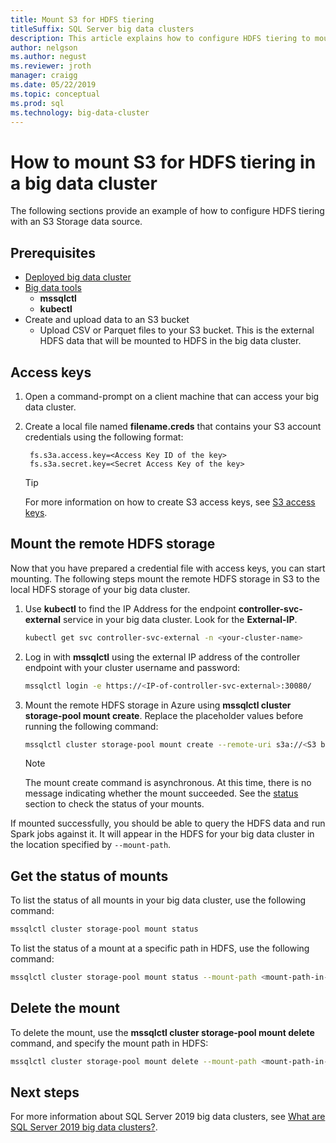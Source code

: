 ```yaml
---
title: Mount S3 for HDFS tiering
titleSuffix: SQL Server big data clusters
description: This article explains how to configure HDFS tiering to mount an external S3 file system into HDFS on a SQL Server 2019 big data cluster (preview).
author: nelgson
ms.author: negust
ms.reviewer: jroth
manager: craigg
ms.date: 05/22/2019
ms.topic: conceptual
ms.prod: sql
ms.technology: big-data-cluster
---
```


# How to mount S3 for HDFS tiering in a big data cluster

The following sections provide an example of how to configure HDFS tiering with an S3 Storage data source.

## Prerequisites

- [Deployed big data cluster](deployment-guidance.md)
- [Big data tools](deploy-big-data-tools.md)
  - **mssqlctl**
  - **kubectl**
- Create and upload data to an S3 bucket 
  - Upload CSV or Parquet files to your S3 bucket. This is the external HDFS data that will be mounted to HDFS in the big data cluster.

## Access keys

1. Open a command-prompt on a client machine that can access your big data cluster.

1. Create a local file named **filename.creds** that contains your S3 account credentials using the following format:

   ```text
    fs.s3a.access.key=<Access Key ID of the key>
    fs.s3a.secret.key=<Secret Access Key of the key>
   ```

   > [!TIP]
   > For more information on how to create S3 access keys, see [S3 access keys](https://docs.aws.amazon.com/general/latest/gr/aws-sec-cred-types.html#access-keys-and-secret-access-keys).

## <a id="mount"></a> Mount the remote HDFS storage

Now that you have prepared a credential file with access keys, you can start mounting. The following steps mount the remote HDFS storage in S3 to the local HDFS storage of your big data cluster.

1. Use **kubectl** to find the IP Address for the endpoint **controller-svc-external** service in your big data cluster. Look for the **External-IP**.

   ```bash
   kubectl get svc controller-svc-external -n <your-cluster-name>
   ```

1. Log in with **mssqlctl** using the external IP address of the controller endpoint with your cluster username and password:

   ```bash
   mssqlctl login -e https://<IP-of-controller-svc-external>:30080/
   ```

1. Mount the remote HDFS storage in Azure using **mssqlctl cluster storage-pool mount create**. Replace the placeholder values before running the following command:

   ```bash
   mssqlctl cluster storage-pool mount create --remote-uri s3a://<S3 bucket name> --mount-path /mounts/<mount-name> --credential-file <path-to-s3-credentials>/file.creds
   ```

   > [!NOTE]
   > The mount create command is asynchronous. At this time, there is no message indicating whether the mount succeeded. See the [status](#status) section to check the status of your mounts.

If mounted successfully, you should be able to query the HDFS data and run Spark jobs against it. It will appear in the HDFS for your big data cluster in the location specified by `--mount-path`.

## <a id="status"></a> Get the status of mounts

To list the status of all mounts in your big data cluster, use the following command:

```bash
mssqlctl cluster storage-pool mount status
```

To list the status of a mount at a specific path in HDFS, use the following command:

```bash
mssqlctl cluster storage-pool mount status --mount-path <mount-path-in-hdfs>
```

## <a id="delete"></a> Delete the mount

To delete the mount, use the **mssqlctl cluster storage-pool mount delete** command, and specify the mount path in HDFS:

```bash
mssqlctl cluster storage-pool mount delete --mount-path <mount-path-in-hdfs>
```

## Next steps

For more information about SQL Server 2019 big data clusters, see [What are SQL Server 2019 big data clusters?](big-data-cluster-overview.md).
